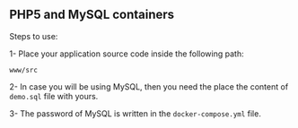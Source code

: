 ## PHP5 and MySQL containers

Steps to use:

1- Place your application source code inside the following path:

`www/src`

2- In case you will be using MySQL, then you need the place the content of `demo.sql` file with yours.

3- The password of MySQL is written in the `docker-compose.yml` file.
